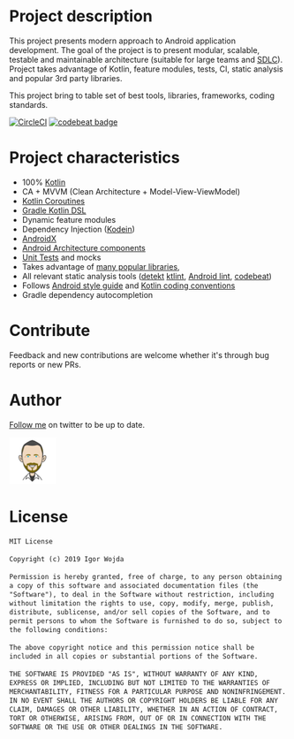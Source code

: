 # Project description
This project presents modern approach to Android application development. The goal of the project is to present modular,
scalable, testable and maintainable architecture (suitable for large teams and
[SDLC](https://en.wikipedia.org/wiki/Systems_development_life_cycle)). Project takes advantage of Kotlin, feature
modules, tests, CI, static analysis and popular 3rd party libraries.


This project bring to table set of best tools, libraries, frameworks, coding standards.


[![CircleCI](https://circleci.com/gh/igorwojda/android-showcase.svg?style=svg)](https://circleci.com/gh/igorwojda/android-showcase)
[![codebeat badge](https://codebeat.co/badges/7f632064-0be5-450f-b29f-f0e1460582ab)](https://codebeat.co/projects/github-com-igorwojda-android-showcase-master)

# Project characteristics
* 100% [Kotlin](https://kotlinlang.org/)
* CA + MVVM (Clean Architecture + Model-View-ViewModel)
* [Kotlin Coroutines](https://kotlinlang.org/docs/reference/coroutines-overview.html)
* [Gradle Kotlin DSL](https://docs.gradle.org/current/userguide/kotlin_dsl.html)
* Dynamic feature modules
* Dependency Injection ([Kodein](https://github.com/Kodein-Framework/Kodein-DI))
* [AndroidX](https://developer.android.com/jetpack/androidx)
* [Android Architecture components](https://developer.android.com/topic/libraries/architecture)
* [Unit Tests](https://en.wikipedia.org/wiki/Unit_testing) and mocks
* Takes advantage of
  [many popular libraries](https://github.com/igorwojda/android-showcase/blob/master/buildSrc/src/main/kotlin/LibraryDependency.kt),
*  All relevant static analysis tools ([detekt](https://github.com/arturbosch/detekt)
   [ktlint](https://github.com/pinterest/ktlint), [Android lint](https://developer.android.com/studio/write/lint),
   [codebeat](https://codebeat.co))
* Follows [Android style guide](<https://developer.android.com/kotlin/style-guide>) and [Kotlin coding conventions](<https://kotlinlang.org/docs/reference/coding-conventions.html>)
* Gradle dependency autocompletion

# Contribute
Feedback and new contributions are welcome whether it's through bug reports or new PRs.

# Author
[Follow me](https://twitter.com/igorwojda) on twitter to be up to date.

![avatar.png](misc/image/avatar.png)

# License
```
MIT License

Copyright (c) 2019 Igor Wojda

Permission is hereby granted, free of charge, to any person obtaining a copy of this software and associated documentation files (the "Software"), to deal in the Software without restriction, including without limitation the rights to use, copy, modify, merge, publish, distribute, sublicense, and/or sell copies of the Software, and to permit persons to whom the Software is furnished to do so, subject to the following conditions:

The above copyright notice and this permission notice shall be included in all copies or substantial portions of the Software.

THE SOFTWARE IS PROVIDED "AS IS", WITHOUT WARRANTY OF ANY KIND, EXPRESS OR IMPLIED, INCLUDING BUT NOT LIMITED TO THE WARRANTIES OF MERCHANTABILITY, FITNESS FOR A PARTICULAR PURPOSE AND NONINFRINGEMENT. IN NO EVENT SHALL THE AUTHORS OR COPYRIGHT HOLDERS BE LIABLE FOR ANY CLAIM, DAMAGES OR OTHER LIABILITY, WHETHER IN AN ACTION OF CONTRACT, TORT OR OTHERWISE, ARISING FROM, OUT OF OR IN CONNECTION WITH THE SOFTWARE OR THE USE OR OTHER DEALINGS IN THE SOFTWARE.
```

